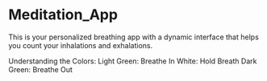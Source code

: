 # Meditation_App
This is your personalized breathing app with a dynamic interface that helps you count your inhalations and exhalations. 

Understanding the Colors:
Light Green: Breathe In
White: Hold Breath
Dark Green: Breathe Out
